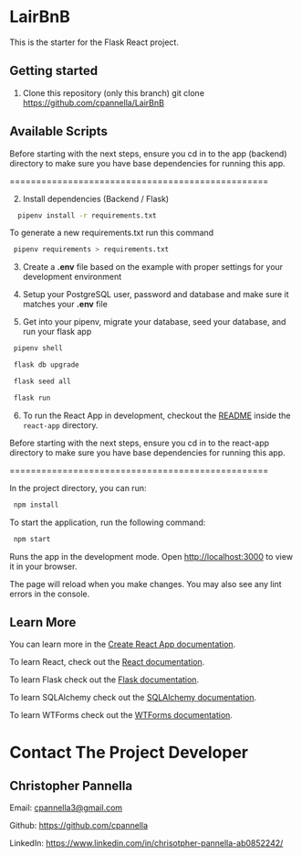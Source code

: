 # LairBnB

This is the starter for the Flask React project.

## Getting started
1. Clone this repository (only this branch)
git clone https://github.com/cpannella/LairBnB
## Available Scripts

Before starting with the next steps, ensure you cd in to the app (backend) directory to make sure you have base dependencies for running this app.

=================================================

2. Install dependencies (Backend / Flask)

```bash
  pipenv install -r requirements.txt
  ```

To generate a new requirements.txt run this command

```bash
 pipenv requirements > requirements.txt
 ```

3. Create a **.env** file based on the example with proper settings for your
   development environment

4. Setup your PostgreSQL user, password and database and make sure it matches your **.env** file

5. Get into your pipenv, migrate your database, seed your database, and run your flask app
   
```bash
 pipenv shell 
 ```
   
```bash
 flask db upgrade
 ```
   
```bash
 flask seed all 
 ```
   
```bash
 flask run 
 ```

6. To run the React App in development, checkout the [README](./react-app/README.md) inside the `react-app` directory.

Before starting with the next steps, ensure you cd in to the react-app directory to make sure you have base dependencies for running this app.

=================================================

In the project directory, you can run:

```bash
 npm install
 ```

To start the application, run the following command:

```bash
 npm start
 ```

Runs the app in the development mode.
Open [http://localhost:3000](http://localhost:3000) to view it in your browser.

The page will reload when you make changes.
You may also see any lint errors in the console.

## Learn More

You can learn more in the [Create React App documentation](https://facebook.github.io/create-react-app/docs/getting-started).

To learn React, check out the [React documentation](https://reactjs.org/).

To learn Flask check out the [Flask documentation](https://flask.palletsprojects.com/en/2.2.x/).

To learn SQLAlchemy check out the [SQLAlchemy documentation](https://www.sqlalchemy.org/).

To learn WTForms check out the [WTForms documentation](https://wtforms.readthedocs.io/en/2.3.x/).




# Contact The Project Developer

## Christopher Pannella
Email: cpannella3@gmail.com

Github: https://github.com/cpannella

LinkedIn: https://www.linkedin.com/in/chrisotpher-pannella-ab0852242/
